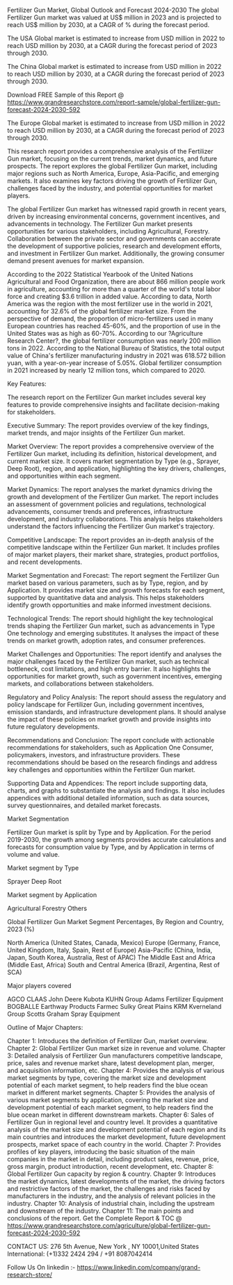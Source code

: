 Fertilizer Gun Market, Global Outlook and Forecast 2024-2030
The global Fertilizer Gun market was valued at US$ million in 2023 and is projected to reach US$ million by 2030, at a CAGR of % during the forecast period.

The USA Global market is estimated to increase from USD million in 2022 to reach USD million by 2030, at a CAGR during the forecast period of 2023 through 2030.

The China Global market is estimated to increase from USD million in 2022 to reach USD million by 2030, at a CAGR during the forecast period of 2023 through 2030.

Download FREE Sample of this Report @ https://www.grandresearchstore.com/report-sample/global-fertilizer-gun-forecast-2024-2030-592

The Europe Global market is estimated to increase from USD million in 2022 to reach USD million by 2030, at a CAGR during the forecast period of 2023 through 2030.

This research report provides a comprehensive analysis of the Fertilizer Gun market, focusing on the current trends, market dynamics, and future prospects. The report explores the global Fertilizer Gun market, including major regions such as North America, Europe, Asia-Pacific, and emerging markets. It also examines key factors driving the growth of Fertilizer Gun, challenges faced by the industry, and potential opportunities for market players.

The global Fertilizer Gun market has witnessed rapid growth in recent years, driven by increasing environmental concerns, government incentives, and advancements in technology. The Fertilizer Gun market presents opportunities for various stakeholders, including Agricultural, Forestry. Collaboration between the private sector and governments can accelerate the development of supportive policies, research and development efforts, and investment in Fertilizer Gun market. Additionally, the growing consumer demand present avenues for market expansion.

According to the 2022 Statistical Yearbook of the United Nations Agricultural and Food Organization, there are about 866 million people work in agriculture, accounting for more than a quarter of the world's total labor force and creating $3.6 trillion in added value. According to data, North America was the region with the most fertilizer use in the world in 2021, accounting for 32.6% of the global fertilizer market size. From the perspective of demand, the proportion of micro-fertilizers used in many European countries has reached 45-60%, and the proportion of use in the United States was as high as 60-70%. According to our ?Agriculture Research Center?, the global fertilizer consumption was nearly 200 million tons in 2022. According to the National Bureau of Statistics, the total output value of China's fertilizer manufacturing industry in 2021 was 618.572 billion yuan, with a year-on-year increase of 5.05%. Global fertilizer consumption in 2021 increased by nearly 12 million tons, which compared to 2020.

Key Features:

The research report on the Fertilizer Gun market includes several key features to provide comprehensive insights and facilitate decision-making for stakeholders.

Executive Summary: The report provides overview of the key findings, market trends, and major insights of the Fertilizer Gun market.

Market Overview: The report provides a comprehensive overview of the Fertilizer Gun market, including its definition, historical development, and current market size. It covers market segmentation by Type (e.g., Sprayer, Deep Root), region, and application, highlighting the key drivers, challenges, and opportunities within each segment.

Market Dynamics: The report analyses the market dynamics driving the growth and development of the Fertilizer Gun market. The report includes an assessment of government policies and regulations, technological advancements, consumer trends and preferences, infrastructure development, and industry collaborations. This analysis helps stakeholders understand the factors influencing the Fertilizer Gun market's trajectory.

Competitive Landscape: The report provides an in-depth analysis of the competitive landscape within the Fertilizer Gun market. It includes profiles of major market players, their market share, strategies, product portfolios, and recent developments.

Market Segmentation and Forecast: The report segment the Fertilizer Gun market based on various parameters, such as by Type, region, and by Application. It provides market size and growth forecasts for each segment, supported by quantitative data and analysis. This helps stakeholders identify growth opportunities and make informed investment decisions.

Technological Trends: The report should highlight the key technological trends shaping the Fertilizer Gun market, such as advancements in Type One technology and emerging substitutes. It analyses the impact of these trends on market growth, adoption rates, and consumer preferences.

Market Challenges and Opportunities: The report identify and analyses the major challenges faced by the Fertilizer Gun market, such as technical bottleneck, cost limitations, and high entry barrier. It also highlights the opportunities for market growth, such as government incentives, emerging markets, and collaborations between stakeholders.

Regulatory and Policy Analysis: The report should assess the regulatory and policy landscape for Fertilizer Gun, including government incentives, emission standards, and infrastructure development plans. It should analyse the impact of these policies on market growth and provide insights into future regulatory developments.

Recommendations and Conclusion: The report conclude with actionable recommendations for stakeholders, such as Application One Consumer, policymakers, investors, and infrastructure providers. These recommendations should be based on the research findings and address key challenges and opportunities within the Fertilizer Gun market.

Supporting Data and Appendices: The report include supporting data, charts, and graphs to substantiate the analysis and findings. It also includes appendices with additional detailed information, such as data sources, survey questionnaires, and detailed market forecasts.

Market Segmentation

Fertilizer Gun market is split by Type and by Application. For the period 2019-2030, the growth among segments provides accurate calculations and forecasts for consumption value by Type, and by Application in terms of volume and value.

Market segment by Type

Sprayer
Deep Root

Market segment by Application

Agricultural
Forestry
Others

Global Fertilizer Gun Market Segment Percentages, By Region and Country, 2023 (%)

North America (United States, Canada, Mexico)
Europe (Germany, France, United Kingdom, Italy, Spain, Rest of Europe)
Asia-Pacific (China, India, Japan, South Korea, Australia, Rest of APAC)
The Middle East and Africa (Middle East, Africa)
South and Central America (Brazil, Argentina, Rest of SCA)

Major players covered

AGCO
CLAAS
John Deere
Kubota
KUHN Group
Adams Fertilizer Equipment
BOGBALLE
Earthway Products
Farmec Sulky
Great Plains
KRM
Kverneland Group
Scotts
Graham Spray Equipment

Outline of Major Chapters:

Chapter 1: Introduces the definition of Fertilizer Gun, market overview.
Chapter 2: Global Fertilizer Gun market size in revenue and volume.
Chapter 3: Detailed analysis of Fertilizer Gun manufacturers competitive landscape, price, sales and revenue market share, latest development plan, merger, and acquisition information, etc.
Chapter 4: Provides the analysis of various market segments by type, covering the market size and development potential of each market segment, to help readers find the blue ocean market in different market segments.
Chapter 5: Provides the analysis of various market segments by application, covering the market size and development potential of each market segment, to help readers find the blue ocean market in different downstream markets.
Chapter 6: Sales of Fertilizer Gun in regional level and country level. It provides a quantitative analysis of the market size and development potential of each region and its main countries and introduces the market development, future development prospects, market space of each country in the world.
Chapter 7: Provides profiles of key players, introducing the basic situation of the main companies in the market in detail, including product sales, revenue, price, gross margin, product introduction, recent development, etc.
Chapter 8: Global Fertilizer Gun capacity by region & country.
Chapter 9: Introduces the market dynamics, latest developments of the market, the driving factors and restrictive factors of the market, the challenges and risks faced by manufacturers in the industry, and the analysis of relevant policies in the industry.
Chapter 10: Analysis of industrial chain, including the upstream and downstream of the industry.
Chapter 11: The main points and conclusions of the report.
Get the Complete Report & TOC @ https://www.grandresearchstore.com/agriculture/global-fertilizer-gun-forecast-2024-2030-592

CONTACT US:
276 5th Avenue, New York , NY 10001,United States
International: (+1)332 2424 294 / +91 8087042414

Follow Us On linkedin :- https://www.linkedin.com/company/grand-research-store/
